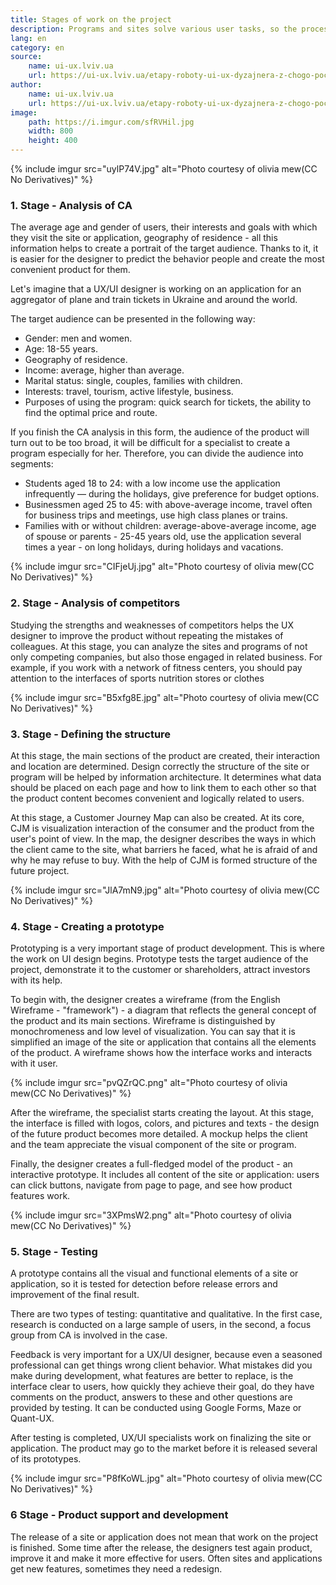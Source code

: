 ```yaml
---
title: Stages of work on the project
description: Programs and sites solve various user tasks, so the process of creating an interface cannot be strictly regulated. However, the work of a UX/UI specialist can be conditionally divided into several stages.
lang: en
category: en
source:
    name: ui-ux.lviv.ua
    url: https://ui-ux.lviv.ua/etapy-roboty-ui-ux-dyzajnera-z-chogo-pochaty-robotu-nad-proektom
author:
    name: ui-ux.lviv.ua
    url: https://ui-ux.lviv.ua/etapy-roboty-ui-ux-dyzajnera-z-chogo-pochaty-robotu-nad-proektom
image:
    path: https://i.imgur.com/sfRVHil.jpg
    width: 800
    height: 400
---
```


{% include imgur src="uylP74V.jpg" alt="Photo courtesy of olivia mew(CC No Derivatives)" %}

### 1. Stage - Analysis of CA

The average age and gender of users, their interests and goals with which they visit the site or application, geography 
of residence - all this information helps to create a portrait of the target audience. Thanks to it, it is easier for the 
designer to predict the behavior people and create the most convenient product for them.

Let's imagine that a UX/UI designer is working on an application for an aggregator of plane and train tickets in Ukraine 
and around the world.

The target audience can be presented in the following way:

- Gender: men and women.
- Age: 18-55 years.
- Geography of residence.
- Income: average, higher than average.
- Marital status: single, couples, families with children.
- Interests: travel, tourism, active lifestyle, business.
- Purposes of using the program: quick search for tickets, the ability to find the optimal price and route.

If you finish the CA analysis in this form, the audience of the product will turn out to be too broad, it will be difficult 
for a specialist to create a program especially for her. Therefore, you can divide the audience into segments:

- Students aged 18 to 24: with a low income use the application infrequently — during the holidays, give
  preference for budget options.
- Businessmen aged 25 to 45: with above-average income, travel often for business trips and meetings,
  use high class planes or trains.
- Families with or without children: average-above-average income, age of spouse or parents - 25-45 years old, use the 
application several times a year - on long holidays, during holidays and vacations.

{% include imgur src="CIFjeUj.jpg" alt="Photo courtesy of olivia mew(CC No Derivatives)" %}

### 2. Stage - Analysis of competitors

Studying the strengths and weaknesses of competitors helps the UX designer to improve the product without repeating the 
mistakes of colleagues. At this stage, you can analyze the sites and programs of not only competing companies, but also 
those engaged in related business. For example, if you work with a network of fitness centers, you should pay attention 
to the interfaces of sports nutrition stores or clothes

{% include imgur src="B5xfg8E.jpg" alt="Photo courtesy of olivia mew(CC No Derivatives)" %}

### 3. Stage - Defining the structure

At this stage, the main sections of the product are created, their interaction and location are determined. Design correctly
the structure of the site or program will be helped by information architecture. It determines what data should be placed on each
page and how to link them to each other so that the product content becomes convenient and logically related to users.

At this stage, a Customer Journey Map can also be created. At its core, CJM is visualization interaction of the consumer 
and the product from the user's point of view. In the map, the designer describes the ways in which the client came to 
the site, what barriers he faced, what he is afraid of and why he may refuse to buy. With the help of CJM is formed
structure of the future project.

{% include imgur src="JlA7mN9.jpg" alt="Photo courtesy of olivia mew(CC No Derivatives)" %}

### 4. Stage - Creating a prototype

Prototyping is a very important stage of product development. This is where the work on UI design begins. Prototype tests
the target audience of the project, demonstrate it to the customer or shareholders, attract investors with its help.

To begin with, the designer creates a wireframe (from the English Wireframe - "framework") - a diagram that reflects the 
general concept of the product and its main sections. Wireframe is distinguished by monochromeness and low level of visualization. 
You can say that it is simplified an image of the site or application that contains all the elements of the product. 
A wireframe shows how the interface works and interacts with it user.

{% include imgur src="pvQZrQC.png" alt="Photo courtesy of olivia mew(CC No Derivatives)" %}

After the wireframe, the specialist starts creating the layout. At this stage, the interface is filled with logos, colors, 
and pictures and texts - the design of the future product becomes more detailed. A mockup helps the client and the team 
appreciate the visual component of the site or program.

Finally, the designer creates a full-fledged model of the product - an interactive prototype. It includes all content of 
the site or application: users can click buttons, navigate from page to page, and see how product features work.

{% include imgur src="3XPmsW2.png" alt="Photo courtesy of olivia mew(CC No Derivatives)" %}

### 5. Stage - Testing

A prototype contains all the visual and functional elements of a site or application, so it is tested for detection before 
release errors and improvement of the final result.

There are two types of testing: quantitative and qualitative. In the first case, research is conducted on a large sample 
of users, in the second, a focus group from CA is involved in the case.

Feedback is very important for a UX/UI designer, because even a seasoned professional can get things wrong client behavior. 
What mistakes did you make during development, what features are better to replace, is the interface clear to users,
how quickly they achieve their goal, do they have comments on the product, answers to these and other questions are provided 
by testing. It can be conducted using Google Forms, Maze or Quant-UX.

After testing is completed, UX/UI specialists work on finalizing the site or application. The product may go to the market 
before it is released several of its prototypes.

{% include imgur src="P8fKoWL.jpg" alt="Photo courtesy of olivia mew(CC No Derivatives)" %}

### 6 Stage - Product support and development

The release of a site or application does not mean that work on the project is finished. Some time after the release, the 
designers test again product, improve it and make it more effective for users. Often sites and applications get new features,
sometimes they need a redesign.
